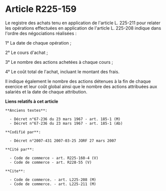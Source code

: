 # Article R225-159

Le registre des achats tenu en application de l'article L. 225-211 pour relater les opérations effectuées en application de
l'article L. 225-208 indique dans l'ordre des négociations réalisées :

1° La date de chaque opération ;

2° Le cours d'achat ;

3° Le nombre des actions achetées à chaque cours ;

4° Le coût total de l'achat, incluant le montant des frais.

Il indique également le nombre des actions détenues à la fin de chaque exercice et leur coût global ainsi que le nombre des
actions attribuées aux salariés et la date de chaque attribution.

**Liens relatifs à cet article**

	**Anciens textes**:

	  - Décret n°67-236 du 23 mars 1967 - art. 185-1 (M)
	  - Décret n°67-236 du 23 mars 1967 - art. 185-1 (Ab)

	**Codifié par**:

	  - Décret n°2007-431 2007-03-25 JORF 27 mars 2007

	**Cité par**:

	  - Code de commerce - art. R225-160-4 (V)
	  - Code de commerce - art. R228-55 (V)

	**Cite**:

	  - Code de commerce. - art. L225-208 (M)
	  - Code de commerce. - art. L225-211 (M)
